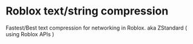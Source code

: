 # Roblox text/string compression
Fastest/Best text compression for networking in Roblox. aka ZStandard ( using Roblox APIs )
